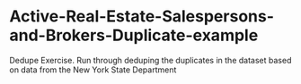 # Active-Real-Estate-Salespersons-and-Brokers-Duplicate-example
Dedupe Exercise. Run through deduping the duplicates in the dataset based on data from the New York State Department
